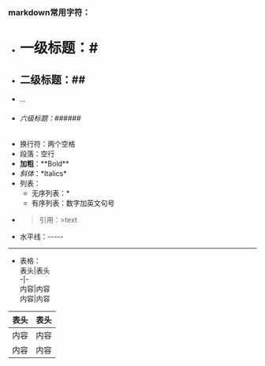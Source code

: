 ###  markdown常用字符：  
* # 一级标题：\#  
* ## 二级标题：\##  
* ...  
* ###### 六级标题：\######  
* 换行符：两个空格  
* 段落：空行  
* **加粗**：\*\*Bold\*\*  
* *斜体*：\*Italics\*  
* 列表：  
   * 无序列表：\*  
   * 有序列表：数字加英文句号  
* >引用：\>text  
* 水平线：-----  
---  
* 表格：  
表头\|表头  
\-\|\-  
内容\|内容  
内容\|内容  

表头|表头  
-|-  
内容|内容  
内容|内容  


